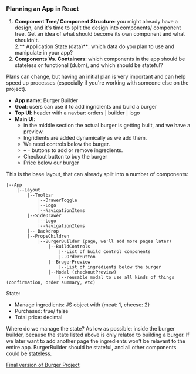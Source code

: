 ### Planning an App in React 

1. **Component Tree/ Component Structure**: you might already have a design, and it's time to split the design into components/ component tree. Get an idea of what should become its own component and what shouldn't.  
2.** Application State (data)**: which data do you plan to use and manipulate in your app? 
3. **Components Vs. Containers**: which components in the app should be stateless or functional (dubm), and which should be stateful?

Plans can change, but having an initial plan is very important and can help speed up processes (especially if you're working with someone else on the project).

- **App name**: Burger Builder 
- **Goal**: users can use it to add ingridients and build a burger
- **Top UI**: header with a navbar: orders | builder | logo
- **Main UI**: 
	- in the middle section the actual burger is getting built, and we have a preview. 
	- Ingridients are added dynamically as we add them. 
	- We need controls below the burger. 
	- `+` `-` buttons to add or remove ingredients. 
	- Checkout button to buy the burger
	- Price below our burger

This is the base layout, that can already split into a number of components: 


```
|--App
	|--Layout      
		│--Toolbar
			|--DrawerToggle
			|--Logo
			|--NavigationItems
		|--SideDrawer
			|--Logo
			|--NavigationItems
		|--	Backdrop
		|--PropsChildren
			|--BurgerBuilder (page, we'll add more pages later)
				|--BuildControls
					|--List of build control components
					|--OrderButton 
				|--BrugerPreview
					|--List of ingredients below the burger
				|--Modal (checkoutPreview)
					|--reusable modal to use all kinds of things (confirmation, order summary, etc)
```

State: 

- Manage ingredients: JS object with {meat: 1, cheese: 2}
- Purchased: true/ false
- Total price: decimal

Where do we manage the state? As low as possible: inside the burger builder, because the state listed above is only related to building a burger. If we later want to add another page the ingredients won't be relavant to the entire app. BurgerBuilder should be stateful, and all other components could be stateless.

[Final version of Burger Project](https://github.com/hakabuk/BurgerBuilder)